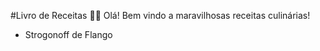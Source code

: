#Livro de Receitas :man_cook:
Olá! Bem vindo a maravilhosas receitas culinárias!

 - Strogonoff de Flango
